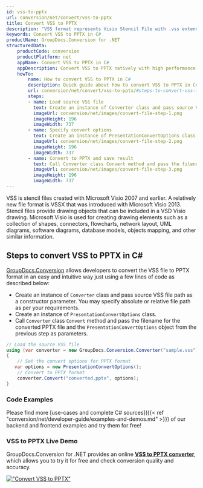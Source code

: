 ```yaml
---
id: vss-to-pptx
url: conversion/net/convert/vss-to-pptx
title: Convert VSS to PPTX
description: "VSS format represents Visio Stencil File with .vss extension. Learn how to convert VSS to PPTX file programmatically in C# language using GroupDocs.Conversion for .NET library."
keywords: Convert VSS to PPTX in C#
productName: GroupDocs.Conversion for .NET
structuredData:
    productCode: conversion
    productPlatform: net
    appName: Convert VSS to PPTX in C#
    appDescription: Convert VSS to PPTX natively with high performance using C# language and server side GroupDocs.Conversion for .NET APIs, without the use of any software like Microsoft or Open Office.
    howTo:
        name: How to convert VSS to PPTX in C# 
        description: Quick guide about how to convert VSS to PPTX in C# with high performance and accuracy.
        url: conversion/net/convert/vss-to-pptx/#steps-to-convert-vss-to-pptx-in-c
        steps:
        - name: Load source VSS file 
          text: Create an instance of Converter class and pass source VSS file path as a constructor parameter. You may specify absolute or relative file path as per your requirements. 
          imageUrl: conversion/net/images/convert-file-step-1.png
          imageHeight: 196
          imageWidth: 737
        - name: Specify convert options 
          text: Create an instance of PresentationConvertOptions class.
          imageUrl: conversion/net/images/convert-file-step-2.png
          imageHeight: 196
          imageWidth: 737
        - name: Convert to PPTX and save result 
          text: Call Converter class Convert method and pass the filename for the converted HTML file and the PresentationConvertOptions object from the previous step as parameters.
          imageUrl: conversion/net/images/convert-file-step-3.png
          imageHeight: 196
          imageWidth: 737
---
```


VSS is stencil files created with Microsoft Visio 2007 and earlier. A relatively new file format is VSSX that was introduced with Microsoft Visio 2013. Stencil files provide drawing objects that can be included in a VSD Visio drawing. Microsoft Visio is used for creating drawing elements such as a collection of shapes, connectors, flowcharts, network layout, UML diagrams, software diagrams, database models, objects mapping, and other similar information.

## Steps to convert VSS to PPTX in C#

[GroupDocs.Conversion](https://products.groupdocs.com/conversion/net) allows developers to convert the VSS file to PPTX format in an easy and intuitive way just using a few lines of code as described below:

* Create an instance of `Converter` class and pass source VSS file path as a constructor parameter. You may specify absolute or relative file path as per your requirements. 
* Create an instance of `PresentationConvertOptions` class.
* Call `Converter` class `Convert` method and pass the filename for the converted PPTX file and the `PresentationConvertOptions` object from the previous step as parameters.

```csharp
// Load the source VSS file
using (var converter = new GroupDocs.Conversion.Converter("sample.vss"))
{
    // Set the convert options for PPTX format
   var options = new PresentationConvertOptions();
    // Convert to PPTX format
    converter.Convert("converted.pptx", options);
}
```

### Code Examples

Please find more [use-cases and complete C# sources]({{< ref "conversion/net/developer-guide/examples-and-demos.md" >}}) of our backend and frontend examples and try them for free!

### VSS to PPTX Live Demo

GroupDocs.Conversion for .NET provides an online [**VSS to PPTX converter**](https://products.groupdocs.app/conversion/vss-to-pptx), which allows you to try it for free and check conversion quality and accuracy.

[!["Convert VSS to PPTX"](conversion/net/images/convert-to-pptx/convert-vss-to-pptx.png)](https://products.groupdocs.app/conversion/vss-to-pptx)